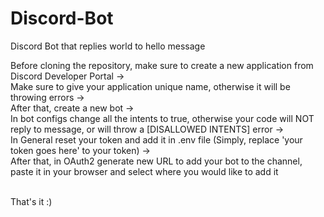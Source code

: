 # Discord-Bot
Discord Bot that replies world to hello message


Before cloning the repository, make sure to create a new application from Discord Developer Portal -> </br>
Make sure to give your application unique name, otherwise it will be throwing errors -> </br>
After that, create a new bot -> </br>
In bot configs change all the intents to true, otherwise your code will NOT reply to message, or will throw a [DISALLOWED INTENTS] error -> </br>
In General reset your token and add it in .env file (Simply, replace 'your token goes here' to your token) -> </br>
After that, in OAuth2 generate new URL to add your bot to the channel, paste it in your browser and select where you would like to add it </br>
</br>

That's it :)
